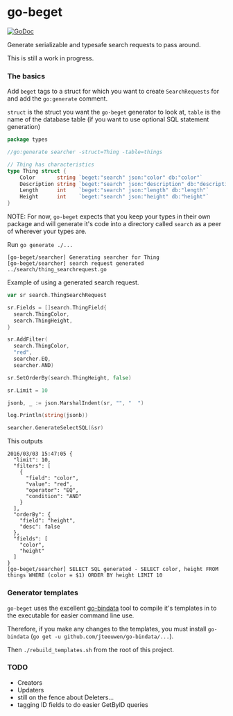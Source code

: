 # go-beget

[![GoDoc](https://godoc.org/github.com/brianstarke/go-beget?status.svg)](https://godoc.org/github.com/brianstarke/go-beget)

Generate serializable and typesafe search requests to pass around.

This is still a work in progress.

### The basics

Add `beget` tags to a struct for which you want to create `SearchRequests` for and add the `go:generate` comment.

`struct` is the struct you want the `go-beget` generator to look at, `table` is the name of the database table (if you want to use optional SQL statement generation)

```go
package types

//go:generate searcher -struct=Thing -table=things

// Thing has characteristics
type Thing struct {
	Color       string `beget:"search" json:"color" db:"color"`
	Description string `beget:"search" json:"description" db:"description"`
	Length      int    `beget:"search" json:"length" db:"length"`
	Height      int    `beget:"search" json:"height" db:"height"`
}
```

NOTE: For now, `go-beget` expects that you keep your types in their own package and will generate it's code into a directory called `search` as a peer of wherever your types are.

Run `go generate ./...`

```
[go-beget/searcher] Generating searcher for Thing
[go-beget/searcher] search request generated ../search/thing_searchrequest.go
```

Example of using a generated search request.

```go
var sr search.ThingSearchRequest

sr.Fields = []search.ThingField{
  search.ThingColor,
  search.ThingHeight,
}

sr.AddFilter(
  search.ThingColor,
  "red",
  searcher.EQ,
  searcher.AND)

sr.SetOrderBy(search.ThingHeight, false)

sr.Limit = 10

jsonb, _ := json.MarshalIndent(sr, "", "  ")

log.Println(string(jsonb))

searcher.GenerateSelectSQL(&sr)
```

This outputs

```
2016/03/03 15:47:05 {
  "limit": 10,
  "filters": [
    {
      "field": "color",
      "value": "red",
      "operator": "EQ",
      "condition": "AND"
    }
  ],
  "orderBy": {
    "field": "height",
    "desc": false
  },
  "fields": [
    "color",
    "height"
  ]
}
[go-beget/searcher] SELECT SQL generated - SELECT color, height FROM things WHERE (color = $1) ORDER BY height LIMIT 10
```

### Generator templates

`go-beget` uses the excellent [go-bindata](https://github.com/jteeuwen/go-bindata) tool to compile it's templates in to the executable for easier command line use.  

Therefore, if you make any changes to the templates, you must install `go-bindata` (`go get -u github.com/jteeuwen/go-bindata/...`).

Then `./rebuild_templates.sh` from the root of this project.

### TODO

- Creators
- Updaters
- still on the fence about Deleters...
- tagging ID fields to do easier GetByID queries
